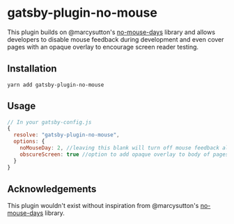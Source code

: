 # gatsby-plugin-no-mouse

This plugin builds on @marcysutton's [no-mouse-days](https://github.com/marcysutton/no-mouse-days) library and allows developers to disable mouse feedback during development and even cover pages with an opaque overlay to encourage screen reader testing.


## Installation

`yarn add gatsby-plugin-no-mouse`

## Usage

```javascript
// In your gatsby-config.js
{
  resolve: "gatsby-plugin-no-mouse",
  options: {
    noMouseDay: 2, //leaving this blank will turn off mouse feedback all of the time
    obscureScreen: true //option to add opaque overlay to body of pages
  }
}
```

## Acknowledgements

This plugin wouldn't exist without inspiration from @marcysutton's [no-mouse-days](https://github.com/marcysutton/no-mouse-days) library.